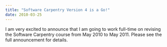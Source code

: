 ```yaml
---
title: "Software Carpentry Version 4 is a Go!"
date: 2010-03-25
---
```

I am very excited to announce that I am going to work full-time on  revising the Software Carpentry course from May 2010 to May 2011. Please see the full announcement for details.
